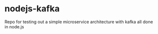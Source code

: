 ﻿# nodejs-kafka

Repo for testing out a simple microservice architecture with kafka all done in node.js
